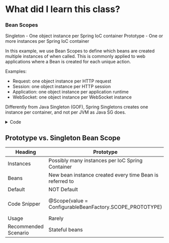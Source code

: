 # What did I learn this class?

### Bean Scopes

Singleton - One object instance per Spring IoC container
Prototype - One or more instances per Spring IoC container

 In this example, we use Bean Scopes to define which beans are created multiple instances of when called. This is commonly applied to web applications where a Bean is created for each unique action.
 
Examples:
- Request: one object instance per HTTP request
- Session: one object instance per HTTP session
- Application: one object instance per application runtime
- WebSocket: one object instance per  WebSocket instance

Differently from Java Singleton (GOF), Spring Singletons creates one instance per container, and not per JVM as Java SG does.

<details>
  <summary>Code</summary>
    
  ```java
@Component
class NormalClass {
}
@Scope(value = ConfigurableBeanFactory.SCOPE_PROTOTYPE)
@Component
class PrototypeClass {
}
  ```

</details>

## Prototype vs. Singleton Bean Scope
| Heading              | Prototype                                                | Singleton                                                          |
|----------------------|----------------------------------------------------------|--------------------------------------------------------------------|
| Instances            | Possibly many instances per IoC Spring Container         | One per IoC Spring Container                                       |
| Beans                | New bean instance created every time Bean is referred to | Same bean instance used                                            |
| Default              | NOT Default                                              | Default                                                            |
| Code Snipper         | @Scope(value = ConfigurableBeanFactory.SCOPE_PROTOTYPE)  | @Scope(value = ConfigurableBeanFactory.SCOPE_SINGLETON) or Default |
| Usage                | Rarely                                                   | Very frequently                                                    |
| Recommended Scenario | Stateful beans                                           | Stateless beans                                                    |
